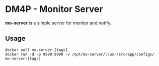 # DM4P - Monitor Server
**mo-server** is a simple server for monitor and notify.
## Usage
```
docker pull mo-server:[tags]
docker run -d -p 9999:9999 -v /opt/mo-server/:/usr/src/app/configs/ mo-server:[tags]
```